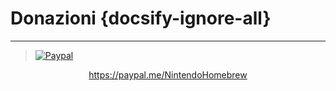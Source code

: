 # Donazioni {docsify-ignore-all}
---
> [![Paypal](https://raw.githubusercontent.com/hacks-guide/Guide-WiiU/master/docs/assets/img/paypal_white.png#center)](https://paypal.me/NintendoHomebrew)
  <embed>
    <center>
        <a href="https://paypal.me/NintendoHomebrew" target="_blank">https://paypal.me/NintendoHomebrew</a>
    </center>
</embed>

